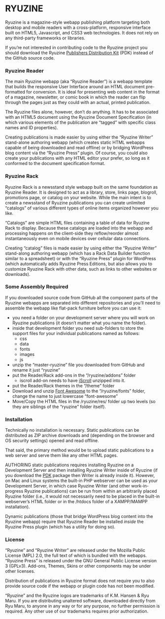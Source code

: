 # RYUZINE

Ryuzine is a magazine-style webapp publishing platform targeting both desktop and mobile readers with a cross-platform, responsive interface built on HTML5, Javascript, and CSS3 web technologies.  It does not rely on any third-party frameworks or libraries.

If you’re not interested in contributing code to the Ryuzine project you should download the Ryuzine [Publishers Distribution Kit](http://www.ryumaru.com/ryuzine/downloads/) (PDK) instead of the GitHub source code.

### Ryuzine Reader

The main Ryuzine webapp (aka “Ryuzine Reader”) is a webapp template that builds the responsive User Interface around an HTML document pre-formatted for conversion.  It is ideal for presenting web content in the format of a magazine, newsletter, or comic book in which the reader can flip through the pages just as they could with an actual, printed publication.

The Ryuzine files alone, however, don’t do anything.  It has to be associated with an HTML5 document using the Ryuzine Document Specification (in which various elements of the publication are “tagged” with specific class names and ID properties).

Creating publications is made easier by using either the “Ryuzine Writer” stand-alone authoring webapp (which creates static HTML webapps capable of being downloaded and read offline) or by bridging WordPress blog content via the “Ryuzine Press” plugin.  Of course, you could also create your publications with any HTML editor your prefer, so long as it conformed to the document specification format.

### Ryuzine Rack

Ryuzine Rack is a newsstand style webapp built on the same foundation as Ryuzine Reader.  It is designed to act as a library, store, links page, blogroll, promotions page, or catalog on your website.  While the main intent is to create a newsstand of Ryuzine publications you can create unlimited “catalogs” of various different types of online items organized however you like.

“Catalogs” are simple HTML files containing a table of data for Ryuzine Rack to display.  Because these catalogs are loaded into the webapp and processing happens on the client-side they reflow/reorder almost instantaneously even on mobile devices over cellular data connections.

Creating “catalog” files is made easier by using either the “Ryuzine Writer” stand-along authoring webapp (which has a Rack Data Builder function similar to a spreadsheet) or with the “Ryuzine Press” plugin for WordPress (which automatically adds Ryuzine Press Editions, but also allows you to customize Ryuzine Rack with other data, such as links to other websites or downloads).

### Some Assembly Required

If you downloaded source code from GitHub all the component parts of the Ryuzine webapps are separated into different repositories and you’ll need to assemble the webapp like flat-pack furniture before you can use it:

* you need a folder on your development server where you will work on Ryuzine publications (it doesn’t matter what you name the folder).
* inside that development folder you need sub-folders to store the support files for your individual publications named as follows:
	* css
	* data
	* fonts
	* images
	* js
* unzip the “master-ryuzine” file you downloaded from GitHub and rename it just “ryuzine”
* put the Reader/Rack add-ons in the “/ryuzine/addons” folder
	* iscroll add-on needs to have [iScroll](https://github.com/cubiq/iscroll/archive/master.zip) unzipped into it.
* put the Reader/Rack themes in the “/theme” folder
* Download and unzip [Font Awesome](https://github.com/FortAwesome/Font-Awesome/archive/4.1.0.zip) to the “/ryuzine/fonts” folder, change the name to just lowercase “font-awesome”
* Move/Copy the HTML files in the /ryuzine/res/ folder up two levels (so they are siblings of the “ryuzine” folder itself).


### Installation

Technically no installation is necessary.  Static publications can be distributed as ZIP archive downloads and (depending on the browser and OS security settings) opened and read offline.

That said, the primary method would be to upload static publications to a web server and serve them like any other HTML pages.

AUTHORING static publications requires installing Ryuzine on a Development Server and then installing Ryuzine Writer inside of Ryuzine (if you download the [PDK](http://www.ryumaru.com/ryuzine/downloads/) package then Writer is already inside it).  However, on Mac and Linux systems the built-in PHP webserver can be used as your Development Server, in which case Ryuzine Writer (and other work-in-progress Ryuzine publications) can be run from within an arbitrarily placed Ryuzine folder (i.e., it would not necessarily need to be placed in the built-in webserver’s HTML folder or in the /htdocs folder of a XAMPP/MAMPP installation).

Dynamic publications (those that bridge WordPress blog content into the Ryuzine webapp) require that Ryuzine Reader be installed *inside* the Ryuzine Press plugin (which has a utility for doing so).

### License

“Ryuzine” and “Ryuzine Writer” are released under the Mozilla Public License (MPL) 2.0, the full text of which is bundled with the webapps. “Ryuzine Press” is released under the GNU General Public License version 3 (GPLv3).  Add-ons, Themes, Skins or other components may be under other licenses.

Distribution of publications in Ryuzine format does not require you to also provide source code if the webapp or plugin code has not been modified.

“Ryuzine” and the Ryuzine logos are trademarks of K.M. Hansen & Ryu Maru.  If you are distributing unaltered software, downloaded directly from Ryu Maru, to anyone in any way or for any purpose, no further permission is required.  Any other use of our trademarks requires prior authorization.